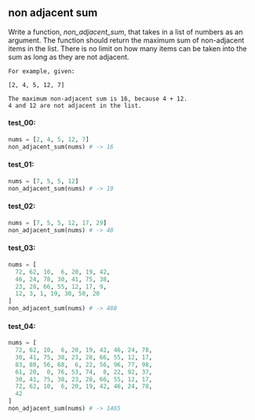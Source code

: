 ## non adjacent sum

Write a function, *non\_adjacent\_sum*, that takes in a list of numbers as an argument. The function should
return the maximum sum of non-adjacent items in the list. There is no limit on how many items can be taken
into the sum as long as they are not adjacent.

```plaintext
For example, given:

[2, 4, 5, 12, 7]

The maximum non-adjacent sum is 16, because 4 + 12. 
4 and 12 are not adjacent in the list.
```

#### test_00:

```python
nums = [2, 4, 5, 12, 7]
non_adjacent_sum(nums) # -> 16
```

#### test_01:

```python
nums = [7, 5, 5, 12]
non_adjacent_sum(nums) # -> 19
```

#### test_02:

```python
nums = [7, 5, 5, 12, 17, 29]
non_adjacent_sum(nums) # -> 48
```

#### test_03:

```python
nums = [
  72, 62, 10,  6, 20, 19, 42,
  46, 24, 78, 30, 41, 75, 38,
  23, 28, 66, 55, 12, 17, 9,
  12, 3, 1, 19, 30, 50, 20
]
non_adjacent_sum(nums) # -> 488
```

#### test_04:

```python
nums = [
  72, 62, 10,  6, 20, 19, 42, 46, 24, 78,
  30, 41, 75, 38, 23, 28, 66, 55, 12, 17,
  83, 80, 56, 68,  6, 22, 56, 96, 77, 98,
  61, 20,  0, 76, 53, 74,  8, 22, 92, 37,
  30, 41, 75, 38, 23, 28, 66, 55, 12, 17,
  72, 62, 10,  6, 20, 19, 42, 46, 24, 78,
  42
]
non_adjacent_sum(nums) # -> 1465
```
